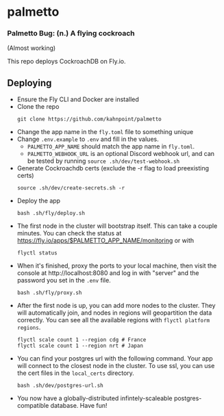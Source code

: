 # palmetto

### Palmetto Bug: (n.) A flying cockroach

(Almost working)

This repo deploys CockroachDB on Fly.io.

## Deploying

- Ensure the Fly CLI and Docker are installed
- Clone the repo
  ```
  git clone https://github.com/kahnpoint/palmetto
  ```
- Change the app name in the `fly.toml` file to something unique
- Change `.env.example` to `.env` and fill in the values.
  - `PALMETTO_APP_NAME` should match the app name in `fly.toml`.
  - `PALMETTO_WEBHOOK_URL` is an optional Discord webhook url, and can be tested by running `source .sh/dev/test-webhook.sh`
- Generate Cockroachdb certs (exclude the -r flag to load preexisting certs)
  ```
  source .sh/dev/create-secrets.sh -r
  ```
- Deploy the app
  ```
  bash .sh/fly/deploy.sh
  ```
- The first node in the cluster will bootstrap itself. This can take a couple minutes. You can check the status at https://fly.io/apps/$PALMETTO_APP_NAME/monitoring or with
  ```
  flyctl status
  ```
- When it's finished, proxy the ports to your local machine, then visit the console at http://localhost:8080 and log in with "server" and the password you set in the `.env` file.
  ```
  bash .sh/fly/proxy.sh
  ```
- After the first node is up, you can add more nodes to the cluster. They will automatically join, and nodes in regions will geopartition the data correctly. You can see all the available regions with `flyctl platform regions`.
  ```
  flyctl scale count 1 --region cdg # France
  flyctl scale count 1 --region nrt # Japan
  ```
- You can find your postgres url with the following command. Your app will connect to the closest node in the cluster. To use ssl, you can use the cert files in the `local_certs` directory.
  ```
  bash .sh/dev/postgres-url.sh
  ```
- You now have a globally-distributed infintely-scaleable postgres-compatible database. Have fun!